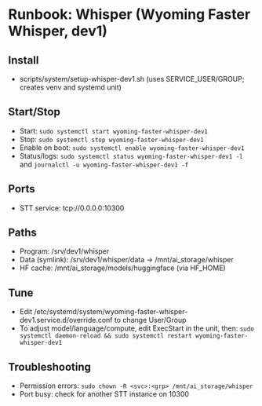 <!--
TermiteTowers Continuous Code Management Header TEMPLATE
% ccm_modify_date: 2025-08-31 11:51:01 %
% ccm_author: mpegg %
% ccm_author_email: mpegg@hotmail.com %
% ccm_repo: https://github.com/mpegg007/TermiteTowers.git %
% ccm_branch: dev1 %
% ccm_object_id: wiki/runbook-whisper.md:0 %
% ccm_commit_id: unknown %
% ccm_commit_count: 0 %
% ccm_commit_message: unknown %
% ccm_commit_author: unknown %
% ccm_commit_email: unknown %
% ccm_commit_date: 1970-01-01 00:00:00 +0000 %
% ccm_file_last_modified: 2025-08-31 11:51:03 %
% ccm_file_name: runbook-whisper.md %
% ccm_file_type: text/plain %
% ccm_file_encoding: us-ascii %
% ccm_file_eol: CRLF %
% ccm_path: wiki/runbook-whisper.md %
% ccm_blob_sha: 65cfeabfc5ff43a627ed9703856cb78dd294602b %
% ccm_exec: no %
% ccm_size: 1927 %
% ccm_tag:  %
tt-ccm.header.end
-->

# Runbook: Whisper (Wyoming Faster Whisper, dev1)

## Install
- scripts/system/setup-whisper-dev1.sh (uses SERVICE_USER/GROUP; creates venv and systemd unit)

## Start/Stop
- Start: `sudo systemctl start wyoming-faster-whisper-dev1`
- Stop: `sudo systemctl stop wyoming-faster-whisper-dev1`
- Enable on boot: `sudo systemctl enable wyoming-faster-whisper-dev1`
- Status/logs: `sudo systemctl status wyoming-faster-whisper-dev1 -l` and `journalctl -u wyoming-faster-whisper-dev1 -f`

## Ports
- STT service: tcp://0.0.0.0:10300

## Paths
- Program: /srv/dev1/whisper
- Data (symlink): /srv/dev1/whisper/data -> /mnt/ai_storage/whisper
- HF cache: /mnt/ai_storage/models/huggingface (via HF_HOME)

## Tune
- Edit /etc/systemd/system/wyoming-faster-whisper-dev1.service.d/override.conf to change User/Group
- To adjust model/language/compute, edit ExecStart in the unit, then: `sudo systemctl daemon-reload && sudo systemctl restart wyoming-faster-whisper-dev1`

## Troubleshooting
- Permission errors: `sudo chown -R <svc>:<grp> /mnt/ai_storage/whisper`
- Port busy: check for another STT instance on 10300

